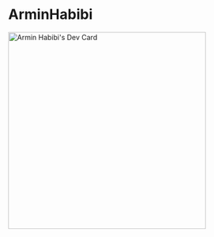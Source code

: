<h1>ArminHabibi</h1>

<a href="https://app.daily.dev/devwitharmin"><img src="https://api.daily.dev/devcards/eddc7321d0114fbaa0ccdc4311e16378.png?r=3vd" width="400" alt="Armin Habibi's Dev Card"/></a>
